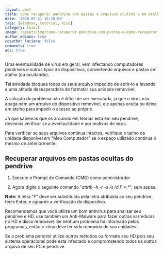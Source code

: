 ```yaml
---
layout: post
title: Como recuperar pendrive com pastas e arquivos ocultos e em atalhos
date: '2016-07-21 16:38:00'
tags: [windows, tutorial, misc]
category: [misc]
image: /assets/img/como-recuperar-pendrive-com-pastas-e/como-recuperar-pendrive-com-pastas-e.jpg
author_ediano: true
coauthor_luciana: false
comments: true
ads: true
---
```


Uma eventualidade de vírus em geral, vem infectando computadores pendrives e outros tipos de dispositivos, convertendo arquivos e pastas em atalho (ou ocultando).

Tal atividade bloqueá todos os seus arquivo impedido de abrir-lo e levando a uma atitude desesperadora de formatar sua unidade removível.

A solução do problema não é difícil de ser executada, já que o vírus não apaga nem um arquivo do dispositivo removível, ele apenas oculta ou deixa em atalho para impedir o acesso ao próprio.

Já que sabemos que os arquivos em teorias esta em seu pendrive, devemos verificar se a eventualidade e por motivos de vírus.

Para verificar se seus arquivos continua intactos, verifique o tanho da unidade disponível em "Meu Computador" se o espaço utilizado continua o mesmo de anteriormente.

## Recuperar arquivos em pastas ocultas do pendrive

1. Execute o Prompt de Comando (CMD) como administrador

2. Agora digite o seguinte comando "_attrib -h -r -s /s /d F:\*.*_", sem aspas.

**Note:** A letra “*F*” deve ser substituída pela letra atribuída ao seu pendrive, tecle Enter, e aguarde a verificação do dispositivo.

Recomendamos que você utilize um bom antivírus para analisar seu pendrive e HD, use também um Anti-Malware para fazer outras varreduras no HD e disco removível. Se nenhum problema foi informado pelos programas, então o vírus deve ter sido removido de sua unidades.

Se o problema persistir utilize outros métodos ou formate seu HD pois seu sistema operacional pode esta infectado e comprometendo todos os outros arquivo de seu PC e pendrive.